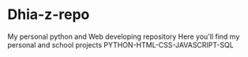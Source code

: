 # Dhia-z-repo
My personal python and Web developing  repository
Here you'll find my personal and school projects
PYTHON-HTML-CSS-JAVASCRIPT-SQL
